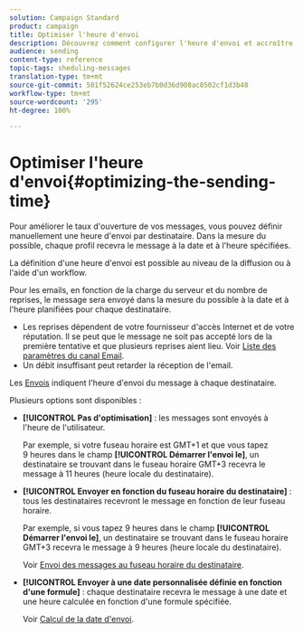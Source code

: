```yaml
---
solution: Campaign Standard
product: campaign
title: Optimiser l'heure d'envoi
description: Découvrez comment configurer l'heure d'envoi et accroître le taux d'ouverture de vos messages.
audience: sending
content-type: reference
topic-tags: sheduling-messages
translation-type: tm+mt
source-git-commit: 501f52624ce253eb7b0d36d908ac8502cf1d3b48
workflow-type: tm+mt
source-wordcount: '295'
ht-degree: 100%

---
```



# Optimiser l&#39;heure d&#39;envoi{#optimizing-the-sending-time}

Pour améliorer le taux d&#39;ouverture de vos messages, vous pouvez définir manuellement une heure d&#39;envoi par destinataire. Dans la mesure du possible, chaque profil recevra le message à la date et à l&#39;heure spécifiées.

La définition d&#39;une heure d&#39;envoi est possible au niveau de la diffusion ou à l&#39;aide d&#39;un workflow.

Pour les emails, en fonction de la charge du serveur et du nombre de reprises, le message sera envoyé dans la mesure du possible à la date et à l&#39;heure planifiées pour chaque destinataire.

* Les reprises dépendent de votre fournisseur d&#39;accès Internet et de votre réputation. Il se peut que le message ne soit pas accepté lors de la première tentative et que plusieurs reprises aient lieu. Voir [Liste des paramètres du canal Email](../../administration/using/configuring-email-channel.md).
* Un débit insuffisant peut retarder la réception de l&#39;email.

Les [Envois](../../sending/using/monitoring-a-delivery.md#sending-logs) indiquent l&#39;heure d&#39;envoi du message à chaque destinataire.

Plusieurs options sont disponibles :

* **[!UICONTROL Pas d&#39;optimisation]** : les messages sont envoyés à l&#39;heure de l&#39;utilisateur.

   Par exemple, si votre fuseau horaire est GMT+1 et que vous tapez 9 heures dans le champ **[!UICONTROL Démarrer l&#39;envoi le]**, un destinataire se trouvant dans le fuseau horaire GMT+3 recevra le message à 11 heures (heure locale du destinataire).

* **[!UICONTROL Envoyer en fonction du fuseau horaire du destinataire]** : tous les destinataires recevront le message en fonction de leur fuseau horaire.

   Par exemple, si vous tapez 9 heures dans le champ **[!UICONTROL Démarrer l&#39;envoi le]**, un destinataire se trouvant dans le fuseau horaire GMT+3 recevra le message à 9 heures (heure locale du destinataire).

   Voir [Envoi des messages au fuseau horaire du destinataire](../../sending/using/sending-messages-at-the-recipient-s-time-zone.md).

* **[!UICONTROL Envoyer à une date personnalisée définie en fonction d&#39;une formule]** : chaque destinataire recevra le message à une date et une heure calculée en fonction d&#39;une formule spécifiée.

   Voir [Calcul de la date d&#39;envoi](../../sending/using/computing-the-sending-date.md).


